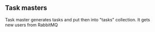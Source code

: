 ## Task masters ##

Task master generates tasks and put then into "tasks" collection.
It gets new users from RabbitMQ
